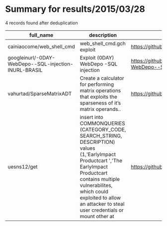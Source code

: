 
# Summary for results/2015/03/28
    
4 records found after deduplication

| full_name | description | html_url | matched_list | matched_count | pushed_at | size | stargazers_count | language | forks_count |
|-------------------------------------------------------|------------------------------------------------------------------------------------------------------------------------------------------------------------------------------------------------------------------------------------------------------------------|--------------------------------------------------------------------------|---------------------|-----------------|---------------------------|--------|--------------------|------------|---------------|
| cainiaocome/web_shell_cmd | web_shell_cmd.gch exploit | https://github.com/cainiaocome/web_shell_cmd | ['exploit'] | 1 | 2015-03-28 03:10:15+00:00 | 1064 | 4 | Python | 2 |
| googleinurl/-0DAY-WebDepo--SQL-injection-INURL-BRASIL | Exploit (0DAY) WebDepo -SQL injection | https://github.com/googleinurl/-0DAY-WebDepo--SQL-injection-INURL-BRASIL | ['0day', 'exploit'] | 2 | 2015-03-28 19:07:58+00:00 | 116 | 2 | PHP | 1 |
| vahurtad/SparseMatrixADT | Create a calculator for performing matrix operations that exploits the sparseness of it’s matrix operands.. | https://github.com/vahurtad/SparseMatrixADT | ['exploit'] | 1 | 2015-03-28 22:27:21+00:00 | 120 | 0 | Java | 0 |
| uesns12/get | insert into COMMONQUERIES (CATEGORY_CODE, SEARCH_STRING, DESCRIPTION) values (1,'EarlyImpact Productcart ','The EarlyImpact Productcart contains multiple vulnerabilites, which could exploited to allow an attacker to steal user credentials or mount other at | https://github.com/uesns12/get | ['exploit'] | 1 | 2015-03-28 23:03:20+00:00 | 100 | 0 | | 1 |
